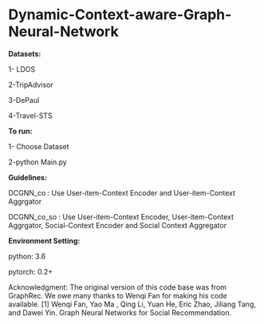 # Dynamic-Context-aware-Graph-Neural-Network

**Datasets:**

  1- LDOS
  
  2-TripAdvisor
  
  3-DePaul
  
  4-Travel-STS
  
  
**To run:**

 1- Choose Dataset
 
 2-python Main.py
 
 **Guidelines:**
 
 DCGNN_co : Use User-item-Context Encoder  and  User-item-Context Aggrgator
 
 DCGNN_co_so : Use User-item-Context Encoder, User-item-Context Aggrgator, Social-Context Encoder and Social Context Aggregator
 
 **Environment Setting:**
 
  python: 3.6
  
  pytorch: 0.2+
 
 Acknowledgment:
 The original version of this code base was from GraphRec. We owe many thanks to Wenqi Fan for making his code available.
 [1] Wenqi Fan, Yao Ma , Qing Li, Yuan He, Eric Zhao, Jiliang Tang, and Dawei Yin. Graph Neural Networks for Social Recommendation.
 
 
